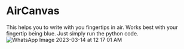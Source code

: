 # AirCanvas
This helps you to write with you fingertips in air.
Works best with your fingertip being blue.
Just simply run the python code.
![WhatsApp Image 2023-03-14 at 12 17 01 AM](https://user-images.githubusercontent.com/92212914/224899927-7ddc6989-bb66-4502-800d-cbb9b4337701.jpeg)
